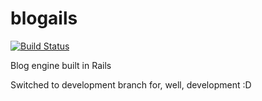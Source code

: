# blogails
[![Build Status](https://travis-ci.org/rentziass/blogails.svg?branch=master)](https://travis-ci.org/rentziass/blogails)

Blog engine built in Rails

Switched to development branch for, well, development :D
